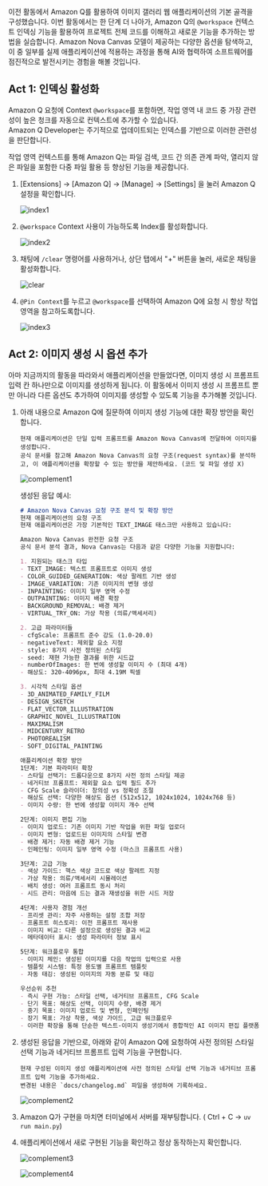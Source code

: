 이전 활동에서 Amazon Q를 활용하여 이미지 갤러리 웹 애플리케이션의 기본 골격을 구성했습니다. 이번 활동에서는 한 단계 더 나아가, Amazon Q의 `@workspace` 컨텍스트 인덱싱 기능을 활용하여 프로젝트 전체 코드를 이해하고 새로운 기능을 추가하는 방법을 실습합니다. Amazon Nova Canvas 모델이 제공하는 다양한 옵션을 탐색하고, 이 중 일부를 실제 애플리케이션에 적용하는 과정을 통해 AI와 협력하여 소프트웨어를 점진적으로 발전시키는 경험을 해볼 것입니다.


## Act 1: 인덱싱 활성화
Amazon Q 요청에 Context `@workspace`를 포함하면, 작업 영역 내 코드 중 가장 관련성이 높은 청크를 자동으로 컨텍스트에 추가할 수 있습니다.  
Amazon Q Developer는 주기적으로 업데이트되는 인덱스를 기반으로 이러한 관련성을 판단합니다.

작업 영역 컨텍스트를 통해 Amazon Q는 파일 검색, 코드 간 의존 관계 파악, 열리지 않은 파일을 포함한 다중 파일 활용 등 향상된 기능을 제공합니다.

1. [Extensions] -> [Amazon Q] -> [Manage] -> [Settings] 을 눌러 Amazon Q 설정을 확인합니다.
    
    ![index1](./images/index1.png)

2. `@workspace` Context 사용이 가능하도록 Index를 활성화합니다.

    ![index2](./images/index2.png)

3. 채팅에 ```/clear``` 명령어를 사용하거나, 상단 탭에서 "+" 버튼을 눌러, 새로운 채팅을 활성화합니다.

    ![clear](../20-q_feature/images/clear.png)
    <br>

4. `@Pin Context`를 누르고 `@workspace`를 선택하여 Amazon Q에 요청 시 항상 작업 영역을 참고하도록합니다.

    ![index3](./images/index3.png)

## Act 2: 이미지 생성 시 옵션 추가
아마 지금까지의 활동을 따라와서 애플리케이션을 만들었다면, 이미지 생성 시 프롬프트 입력 칸 하나만으로 이미지를 생성하게 됩니다.
이 활동에서 이미지 생성 시 프롬프트 뿐만 아니라 다른 옵션도 추가하여 이미지를 생성할 수 있도록 기능을 추가해볼 것입니다.


1. 아래 내용으로 Amazon Q에 질문하여 이미지 생성 기능에 대한 확장 방안을 확인합니다.
    ```
    현재 애플리케이션은 단일 입력 프롬프트를 Amazon Nova Canvas에 전달하여 이미지를 생성합니다.
    공식 문서를 참고해 Amazon Nova Canvas의 요청 구조(request syntax)를 분석하고, 이 애플리케이션을 확장할 수 있는 방안을 제안하세요. (코드 및 파일 생성 X)
    ```

    ![complement1](./images/complement1.png)

    생성된 응답 예시:

    ```markdown
    # Amazon Nova Canvas 요청 구조 분석 및 확장 방안
    현재 애플리케이션의 요청 구조
    현재 애플리케이션은 가장 기본적인 TEXT_IMAGE 태스크만 사용하고 있습니다:

    Amazon Nova Canvas 완전한 요청 구조
    공식 문서 분석 결과, Nova Canvas는 다음과 같은 다양한 기능을 지원합니다:

    1. 지원되는 태스크 타입
    - TEXT_IMAGE: 텍스트 프롬프트로 이미지 생성
    - COLOR_GUIDED_GENERATION: 색상 팔레트 기반 생성
    - IMAGE_VARIATION: 기존 이미지의 변형 생성
    - INPAINTING: 이미지 일부 영역 수정
    - OUTPAINTING: 이미지 배경 확장
    - BACKGROUND_REMOVAL: 배경 제거
    - VIRTUAL_TRY_ON: 가상 착용 (의류/액세서리)

    2. 고급 파라미터들
    - cfgScale: 프롬프트 준수 강도 (1.0-20.0)
    - negativeText: 제외할 요소 지정
    - style: 8가지 사전 정의된 스타일
    - seed: 재현 가능한 결과를 위한 시드값
    - numberOfImages: 한 번에 생성할 이미지 수 (최대 4개)
    - 해상도: 320-4096px, 최대 4.19M 픽셀

    3. 시각적 스타일 옵션
    - 3D_ANIMATED_FAMILY_FILM
    - DESIGN_SKETCH
    - FLAT_VECTOR_ILLUSTRATION
    - GRAPHIC_NOVEL_ILLUSTRATION
    - MAXIMALISM
    - MIDCENTURY_RETRO
    - PHOTOREALISM
    - SOFT_DIGITAL_PAINTING

    애플리케이션 확장 방안
    1단계: 기본 파라미터 확장
    - 스타일 선택기: 드롭다운으로 8가지 사전 정의 스타일 제공
    - 네거티브 프롬프트: 제외할 요소 입력 필드 추가
    - CFG Scale 슬라이더: 창의성 vs 정확성 조절
    - 해상도 선택: 다양한 해상도 옵션 (512x512, 1024x1024, 1024x768 등)
    - 이미지 수량: 한 번에 생성할 이미지 개수 선택

    2단계: 이미지 편집 기능
    - 이미지 업로드: 기존 이미지 기반 작업을 위한 파일 업로더
    - 이미지 변형: 업로드된 이미지의 스타일 변경
    - 배경 제거: 자동 배경 제거 기능
    - 인페인팅: 이미지 일부 영역 수정 (마스크 프롬프트 사용)

    3단계: 고급 기능
    - 색상 가이드: 헥스 색상 코드로 색상 팔레트 지정
    - 가상 착용: 의류/액세서리 시뮬레이션
    - 배치 생성: 여러 프롬프트 동시 처리
    - 시드 관리: 마음에 드는 결과 재생성을 위한 시드 저장

    4단계: 사용자 경험 개선
    - 프리셋 관리: 자주 사용하는 설정 조합 저장
    - 프롬프트 히스토리: 이전 프롬프트 재사용
    - 이미지 비교: 다른 설정으로 생성된 결과 비교
    - 메타데이터 표시: 생성 파라미터 정보 표시

    5단계: 워크플로우 통합
    - 이미지 체인: 생성된 이미지를 다음 작업의 입력으로 사용
    - 템플릿 시스템: 특정 용도별 프롬프트 템플릿
    - 자동 태깅: 생성된 이미지의 자동 분류 및 태깅

    우선순위 추천
    - 즉시 구현 가능: 스타일 선택, 네거티브 프롬프트, CFG Scale
    - 단기 목표: 해상도 선택, 이미지 수량, 배경 제거
    - 중기 목표: 이미지 업로드 및 변형, 인페인팅
    - 장기 목표: 가상 착용, 색상 가이드, 고급 워크플로우
    - 이러한 확장을 통해 단순한 텍스트-이미지 생성기에서 종합적인 AI 이미지 편집 플랫폼으로 발전시킬 수 있습니다.
    ```

2. 생성된 응답을 기반으로, 아래와 같이 Amazon Q에 요청하여 사전 정의된 스타일 선택 기능과 네거티브 프롬프트 입력 기능을 구현합니다.

    ```
    현재 구성된 이미지 생성 애플리케이션에 사전 정의된 스타일 선택 기능과 네거티브 프롬프트 입력 기능을 추가하세요.
    변경된 내용은 `docs/changelog.md` 파일을 생성하여 기록하세요.
    ```

    ![complement2](./images/complement2.png)

3. Amazon Q가 구현을 마치면 터미널에서 서버를 재부팅합니다. ( Ctrl + C -> `uv run main.py`)

4. 애플리케이션에서 새로 구현된 기능을 확인하고 정상 동작하는지 확인합니다.

    ![complement3](./images/complement3.png)

    ![complement4](./images/complement4.png)
